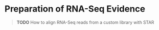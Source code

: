 # Preparation of RNA-Seq Evidence

> **TODO** How to align RNA-Seq reads from a custom library with STAR